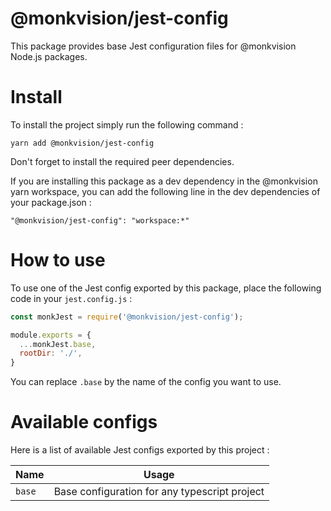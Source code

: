 # @monkvision/jest-config
This package provides base Jest configuration files for @monkvision Node.js packages.

# Install
To install the project simply run the following command :

```shell
yarn add @monkvision/jest-config
```

Don't forget to install the required peer dependencies.

If you are installing this package as a dev dependency in the @monkvision yarn workspace, you can add the following line
in the dev dependencies of your package.json :

```
"@monkvision/jest-config": "workspace:*"
```

# How to use
To use one of the Jest config exported by this package, place the following code in your `jest.config.js` :

```javascript
const monkJest = require('@monkvision/jest-config');

module.exports = {
  ...monkJest.base,
  rootDir: './',
}
```

You can replace `.base` by the name of the config you want to use.

# Available configs
Here is a list of available Jest configs exported by this project :

| Name   | Usage                                         |
|--------|-----------------------------------------------|
| `base` | Base configuration for any typescript project |
